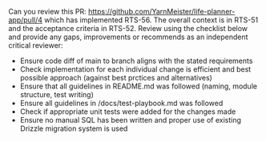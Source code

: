 Can you review this PR: https://github.com/YarnMeister/life-planner-app/pull/4 which has implemented RTS-56. The overall context is in RTS-51 and the acceptance criteria in RTS-52.
Review using the checklist below and provide any gaps, improvements or recommends as an independent critical reviewer:
- Ensure code diff of main to branch aligns with the stated requirements
- Check implementation for each individual change is efficient and best possible approach (against best prctices and alternatives)
- Ensure that all guidelines in README.md was followed (naming, module structure, test writing)
- Ensure all guidelines in /docs/test-playbook.md was followed
- Check if appropriate unit tests were added for the changes made
- Ensure no manual SQL has been written and proper use of existing Drizzle migration system is used